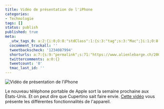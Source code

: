 ```yaml
---
title: Vidéo de présentation de l'iPhone
categories:
- Technologie
tags: []
status: publish
published: true
meta:
  _utw_tags_0: a:2:{i:0;O:8:"stdClass":1:{s:3:"tag";s:3:"Mac";}i:1;O:8:"stdClass":1:{s:3:"tag";s:11:"Technologie";}}
  cocomment_trackall: ''
  tweetbackscheck: '1234087994'
  shorturls: a:7:{s:9:"permalink";s:71:"https://www.alienlebarge.ch/2007/06/24/video-de-presentation-de-liphone/";s:7:"tinyurl";s:25:"https://tinyurl.com/bqxe3u";s:4:"isgd";s:17:"https://is.gd/itjb";s:5:"bitly";s:19:"https://bit.ly/16bOz";s:5:"snipr";s:22:"https://snipr.com/bcg4c";s:5:"snurl";s:22:"https://snurl.com/bcg4c";s:7:"snipurl";s:24:"https://snipurl.com/bcg4c";}
  twittercomments: a:0:{}
  tweetcount: '0'
  tmac_last_id: ''
---
```

<img src="https://dlgjp9x71cipk.cloudfront.net/2007/06/iphone_presentation.png" alt="Vidéo de présentation de l’iPhone" />

Le nouveau téléphone portable de Apple sort la semaine prochaine aux États-Unis. Et on peut dire que Cupertino sait faire envie. <a href="https://www.apple.com/iphone/usingiphone/guidedtour.html" title="iPhone. A guided Tour">Cette vidéo</a> vous présente les différentes fonctionnalités de l'appareil.
